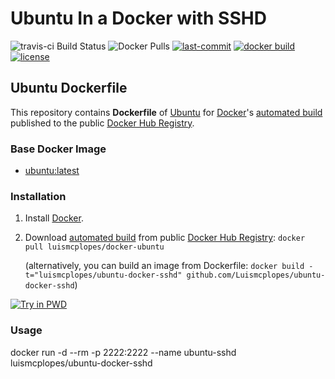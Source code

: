 # Ubuntu In a Docker with SSHD
![travis-ci Build Status](https://img.shields.io/travis/com/Luismcplopes/ubuntu-docker-sshd.svg?logo=travis)
![Docker Pulls](https://img.shields.io/docker/pulls/luismcplopes/ubuntu-docker-sshd.svg?style=popout?logo=docker)
[![last-commit](https://img.shields.io/github/last-commit/Luismcplopes/ubuntu-docker-sshd.svg?logo=github)](https://img.shields.io/github/last-commit/Luismcplopes/ubuntu-docker-sshd.svg?logo=github)
[![docker build](https://img.shields.io/docker/build/luismcplopes/ubuntu-docker-sshd.svg?logo=docker)](https://img.shields.io/docker/build/luismcplopes/ubuntu-docker-sshd.svg?logo=docker)
[![license](https://img.shields.io/github/license/Luismcplopes/dubuntu-docker-sshd.svg?logo=github)](https://img.shields.io/github/license/Luismcplopes/ubuntu-docker-sshd.svg?logo=github)







## Ubuntu Dockerfile

This repository contains **Dockerfile** of [Ubuntu](http://www.ubuntu.com/) for [Docker](https://www.docker.com/)'s [automated build](https://hub.docker.com/_/ubuntu/) published to the public [Docker Hub Registry](https://hub.docker.com/r/luismcplopes/docker-ubuntu/).


### Base Docker Image

* [ubuntu:latest](https://hub.docker.com/r/luismcplopes/docker-ubuntu/)


### Installation

1. Install [Docker](https://docs.docker.com/install/).

2. Download [automated build](https://hub.docker.com/r/luismcplopes/docker-ubuntu/) from public [Docker Hub Registry](https://hub.docker.com/): `docker pull luismcplopes/docker-ubuntu`

   (alternatively, you can build an image from Dockerfile: `docker build -t="luismcplopes/ubuntu-docker-sshd" github.com/Luismcplopes/ubuntu-docker-sshd`)

[![Try in PWD](https://cdn.rawgit.com/play-with-docker/stacks/cff22438/assets/images/button.png)](http://play-with-docker.com)

### Usage

docker run -d --rm  -p 2222:2222 --name ubuntu-sshd luismcplopes/ubuntu-docker-sshd
